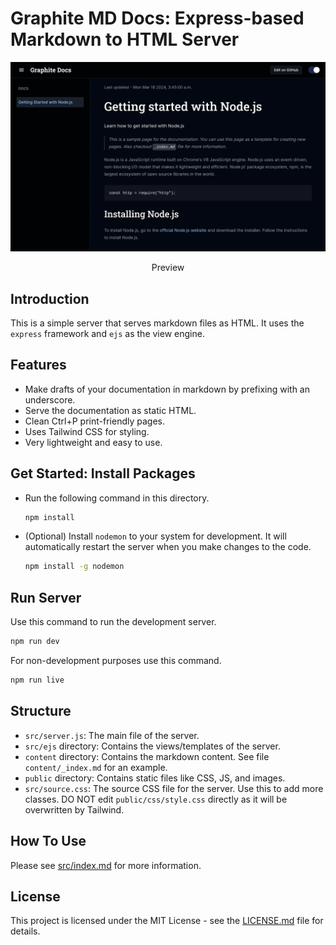 # Graphite MD Docs: Express-based Markdown to HTML Server

![](press/doc_page.webp)

<center>Preview</center>

## Introduction

This is a simple server that serves markdown files as HTML. It uses the `express` framework and `ejs` as the view engine.

## Features

-   Make drafts of your documentation in markdown by prefixing with an underscore.
-   Serve the documentation as static HTML.
-   Clean Ctrl+P print-friendly pages.
-   Uses Tailwind CSS for styling.
-   Very lightweight and easy to use.

## Get Started: Install Packages

-   Run the following command in this directory.

    ```bash
    npm install
    ```

-   (Optional) Install `nodemon` to your system for development. It will automatically restart the server when you make changes to the code.

    ```bash
    npm install -g nodemon
    ```

## Run Server

Use this command to run the development server.

```bash
npm run dev
```

For non-development purposes use this command.

```bash
npm run live
```

## Structure

-   `src/server.js`: The main file of the server.
-   `src/ejs` directory: Contains the views/templates of the server.
-   `content` directory: Contains the markdown content. See file `content/_index.md` for an example.
-   `public` directory: Contains static files like CSS, JS, and images.
-   `src/source.css`: The source CSS file for the server. Use this to add more classes. DO NOT edit `public/css/style.css` directly as it will be overwritten by Tailwind.

## How To Use

Please see [src/index.md](src/index.md) for more information.

## License

This project is licensed under the MIT License - see the [LICENSE.md](LICENSE.md) file for details.
